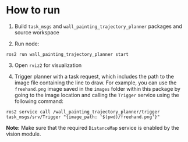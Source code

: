 # How to run

1. Build `task_msgs` and `wall_painting_trajectory_planner` packages and source workspace

2. Run node:
```
ros2 run wall_painting_trajectory_planner start
```

3. Open `rviz2` for visualization

4. Trigger planner with a task request, which includes the path to the image file containing the line to draw. For example, you can use the `freehand.png` image saved in the `images` folder within this package by going to the image location and calling the `Trigger` service using the following command:
```
ros2 service call /wall_painting_trajectory_planner/trigger task_msgs/srv/Trigger "{image_path: '$(pwd)/freehand.png'}"
```

**Note:** Make sure that the required `DistanceMap` service is enabled by the vision module.
